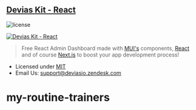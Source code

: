 ## [Devias Kit - React](https://material-kit-react.devias.io/)

![license](https://img.shields.io/badge/license-MIT-blue.svg)

[![Devias Kit - React](https://github.com/devias-io/material-kit-react/blob/main/public/assets/thumbnail.png)](https://material-kit-react.devias.io/)

> Free React Admin Dashboard made with [MUI's](https://mui.com) components, [React](https://reactjs.org) and of course [Next.js](https://github.com/vercel/next.js) to boost your app development process!

- Licensed under [MIT](https://github.com/devias-io/material-kit-react/blob/main/LICENSE.md)
- Email Us: support@deviasio.zendesk.com

# my-routine-trainers
